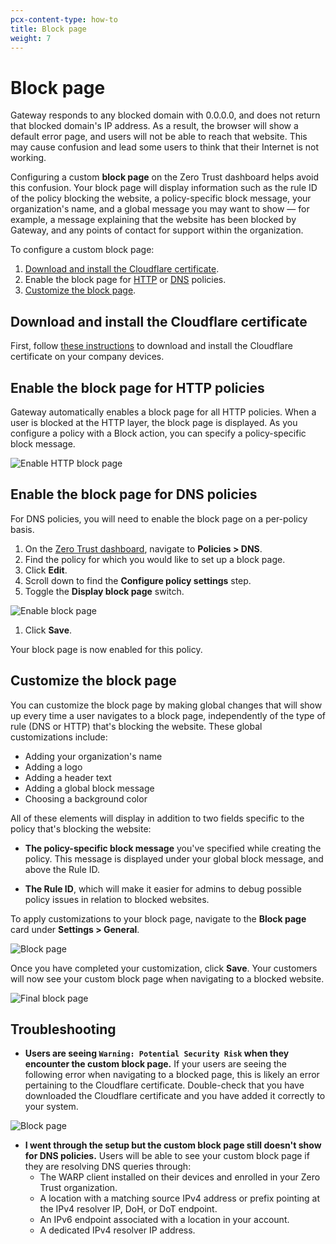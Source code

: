 ```yaml
---
pcx-content-type: how-to
title: Block page
weight: 7
---
```


# Block page

Gateway responds to any blocked domain with 0.0.0.0, and does not return that blocked domain's IP address. As a result, the browser will show a default error page, and users will not be able to reach that website. This may cause confusion and lead some users to think that their Internet is not working.

Configuring a custom **block page** on the Zero Trust dashboard helps avoid this confusion. Your block page will display information such as the rule ID of the policy blocking the website, a policy-specific block message, your organization's name, and a global message you may want to show — for example, a message explaining that the website has been blocked by Gateway, and any points of contact for support within the organization.

To configure a custom block page:

1.  [Download and install the Cloudflare certificate](#download-and-install-the-cloudflare-certificate).
1.  Enable the block page for [HTTP](#enable-the-block-page-for-http-policies) or [DNS](#enable-the-block-page-for-dns-policies) policies.
1.  [Customize the block page](#customize-the-block-page).

## Download and install the Cloudflare certificate

First, follow [these instructions](/connections/connect-devices/warp/install-cloudflare-cert/) to download and install the Cloudflare certificate on your company devices.

## Enable the block page for HTTP policies

Gateway automatically enables a block page for all HTTP policies. When a user is blocked at the HTTP layer, the block page is displayed. As you configure a policy with a Block action, you can specify a policy-specific block message.

![Enable HTTP block page](/cloudflare-one/static/documentation/policies/http-block.png)

## Enable the block page for DNS policies

For DNS policies, you will need to enable the block page on a per-policy basis.

1.  On the [Zero Trust dashboard](https://dash.teams.cloudflare.com), navigate to **Policies > DNS**.
1.  Find the policy for which you would like to set up a block page.
1.  Click **Edit**.
1.  Scroll down to find the **Configure policy settings** step.
1.  Toggle the **Display block page** switch.

  ![Enable block page](/cloudflare-one/static/documentation/policies/block-page-toggle.png)

1.  Click **Save**.

Your block page is now enabled for this policy.

## Customize the block page

You can customize the block page by making global changes that will show up every time a user navigates to a block page, independently of the type of rule (DNS or HTTP) that's blocking the website. These global customizations include:

- Adding your organization's name
- Adding a logo
- Adding a header text
- Adding a global block message
- Choosing a background color

All of these elements will display in addition to two fields specific to the policy that's blocking the website:

- **The policy-specific block message** you've specified while creating the policy. This message is displayed under your global block message, and above the Rule ID.

- **The Rule ID**, which will make it easier for admins to debug possible policy issues in relation to blocked websites.

To apply customizations to your block page, navigate to the **Block page** card under **Settings > General**.

![Block page](/cloudflare-one/static/documentation/policies/customize-settings-page.png)

Once you have completed your customization, click **Save**. Your customers will now see your custom block page when navigating to a blocked website.

![Final block page](/cloudflare-one/static/documentation/policies/final-block-page.png)

## Troubleshooting

* **Users are seeing `Warning: Potential Security Risk` when they encounter the custom block page.** If your users are seeing the following error when navigating to a blocked page, this is likely an error pertaining to the Cloudflare certificate. Double-check that you have downloaded the Cloudflare certificate and you have added it correctly to your system.

![Block page](/cloudflare-one/static/documentation/policies/https-browser-error.png)

* **I went through the setup but the custom block page still doesn't show for DNS policies.** Users will be able to see your custom block page if they are resolving DNS queries through:
  * The WARP client installed on their devices and enrolled in your Zero Trust organization.
  * A location with a matching source IPv4 address or prefix pointing at the IPv4 resolver IP, DoH, or DoT endpoint.
  * An IPv6 endpoint associated with a location in your account.
  * A dedicated IPv4 resolver IP address.
